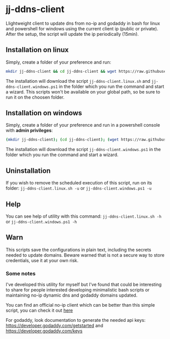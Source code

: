 # jj-ddns-client
Llightweight client to update dns from no-ip and godaddy in bash for linux and powershell for windows using the current client ip (public or private). After the setup, the script will update the ip periodically (15min).

## Installation on linux
Simply, create a folder of your preference and run:

```bash
mkdir jj-ddns-client && cd jj-ddns-client && wget https://raw.githubusercontent.com/joanjane/jj-ddns-client/master/jj-ddns-client.linux.sh && sudo chmod +x ./jj-ddns-client.linux.sh  && ./jj-ddns-client.linux.sh
```

The installation will download the script `jj-ddns-client.linux.sh` and `jj-ddns-client.windows.ps1` in the folder which you run the command and start a wizard. This scripts won't be available on your global path, so be sure to run it on the choosen folder.

## Installation on windows
Simply, create a folder of your preference and run in a powershell console with **admin privileges**:

```bash
(mkdir jj-ddns-client); (cd jj-ddns-client); (wget https://raw.githubusercontent.com/joanjane/jj-ddns-client/master/jj-ddns-client.windows.ps1 -OutFile jj-ddns-client.windows.ps1); (./jj-ddns-client.windows.ps1)
```

The installation will download the script `jj-ddns-client.windows.ps1` in the folder which you run the command and start a wizard.

## Uninstallation
If you wish to remove the scheduled execution of this script, run on its folder: `jj-ddns-client.linux.sh -u` or `jj-ddns-client.windows.ps1 -u`

## Help
You can see help of utility with this command: `jj-ddns-client.linux.sh -h` or `jj-ddns-client.windows.ps1 -h` 

## Warn
This scripts save the configurations in plain text, including the secrets needed to update domains. Beware warned that is not a secure way to store credentials, use it at your own risk.

### Some notes
I've developed this utility for myself but I've found that could be interesting to share for people interested developing minimalistic bash scripts or maintaining no-ip dynamic dns and godaddy domains updated. 

You can find an official no-ip client which can be better than this simple script, you can check it out [here](http://www.noip.com/support/knowledgebase/installing-the-linux-dynamic-update-client/)

For godaddy, look documentation to generate the needed api keys: https://developer.godaddy.com/getstarted and https://developer.godaddy.com/keys